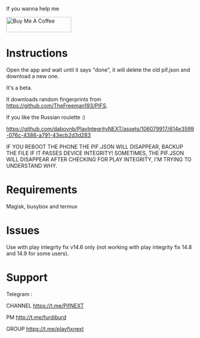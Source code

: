 If you wanna help me

<a href="https://www.buymeacoffee.com/daboynb" target="_blank"><img src="https://cdn.buymeacoffee.com/buttons/default-orange.png" alt="Buy Me A Coffee" height="41" width="174"></a>

# Instructions
Open the app and wait until it says "done", it will delete the old pif.json and download a new one.

It's a beta.

It downloads random fingerprints from https://github.com/TheFreeman193/PIFS. 

If you like the Russian roulette :)

https://github.com/daboynb/PlayIntegrityNEXT/assets/106079917/614e3599-076c-4386-a791-43ecb2d3d283

IF YOU REBOOT THE PHONE THE PIF.JSON WILL DISAPPEAR, BACKUP THE FILE IF IT PASSES DEVICE INTEGRITY!
SOMETIMES, THE PIF.JSON WILL DISAPPEAR AFTER CHECKING FOR PLAY INTEGRITY, I'M TRYING TO UNDERSTAND WHY.

# Requirements
Magisk, busybox and termux

# Issues 
Use with play integrity fix v14.6 only (not working with play integrity fix 14.8 and 14.9 for some users).

# Support
Telegram :

CHANNEL https://t.me/PifNEXT

PM http://t.me/furdiburd 

GROUP https://t.me/playfixnext
